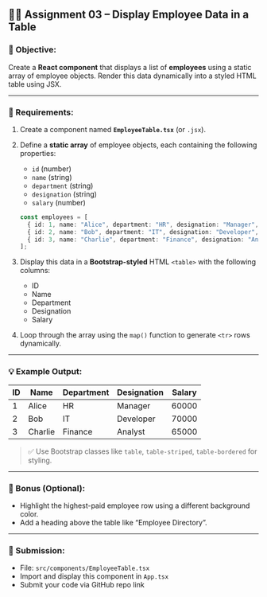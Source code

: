 ## 🧑‍💻 **Assignment 03 – Display Employee Data in a Table**

### 🎯 Objective:

Create a **React component** that displays a list of **employees** using a static array of employee objects. Render this data dynamically into a styled HTML table using JSX.

---

### 📌 Requirements:

1. Create a component named **`EmployeeTable.tsx`** (or `.jsx`).

2. Define a **static array** of employee objects, each containing the following properties:

   * `id` (number)
   * `name` (string)
   * `department` (string)
   * `designation` (string)
   * `salary` (number)

   ```ts
   const employees = [
     { id: 1, name: "Alice", department: "HR", designation: "Manager", salary: 60000 },
     { id: 2, name: "Bob", department: "IT", designation: "Developer", salary: 70000 },
     { id: 3, name: "Charlie", department: "Finance", designation: "Analyst", salary: 65000 },
   ];
   ```

3. Display this data in a **Bootstrap-styled** HTML `<table>` with the following columns:

   * ID
   * Name
   * Department
   * Designation
   * Salary

4. Loop through the array using the `map()` function to generate `<tr>` rows dynamically.

---

### 💡 Example Output:

| ID | Name    | Department | Designation | Salary |
| -- | ------- | ---------- | ----------- | ------ |
| 1  | Alice   | HR         | Manager     | 60000  |
| 2  | Bob     | IT         | Developer   | 70000  |
| 3  | Charlie | Finance    | Analyst     | 65000  |

> ✅ Use Bootstrap classes like `table`, `table-striped`, `table-bordered` for styling.

---

### 🚀 Bonus (Optional):

* Highlight the highest-paid employee row using a different background color.
* Add a heading above the table like “Employee Directory”.

---

### 📁 Submission:

* File: `src/components/EmployeeTable.tsx`
* Import and display this component in `App.tsx`
* Submit your code via GitHub repo link 